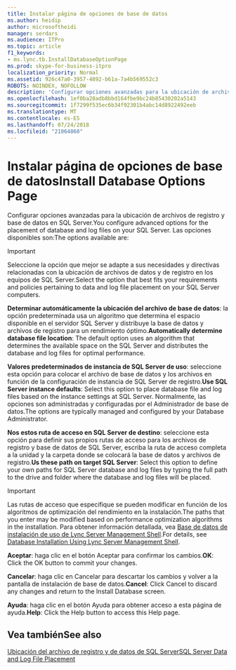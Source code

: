 ```yaml
---
title: Instalar página de opciones de base de datos
ms.author: heidip
author: microsoftheidi
manager: serdars
ms.audience: ITPro
ms.topic: article
f1_keywords:
- ms.lync.tb.InstallDatabaseOptionPage
ms.prod: skype-for-business-itpro
localization_priority: Normal
ms.assetid: 926c47a0-3957-4892-b61a-7a4b569552c3
ROBOTS: NOINDEX, NOFOLLOW
description: 'Configurar opciones avanzadas para la ubicación de archivos de registro y base de datos en SQL Server. Las opciones disponibles son:'
ms.openlocfilehash: 1ef0ba28adb8bbd164fbe9bc24b85430202a5143
ms.sourcegitcommit: 1f7299f535ec6b34f92301b4abc14d8922492eeb
ms.translationtype: MT
ms.contentlocale: es-ES
ms.lasthandoff: 07/24/2018
ms.locfileid: "21064860"
---
```

# <a name="install-database-options-page"></a><span data-ttu-id="8f6aa-104">Instalar página de opciones de base de datos</span><span class="sxs-lookup"><span data-stu-id="8f6aa-104">Install Database Options Page</span></span>
 
<span data-ttu-id="8f6aa-105">Configurar opciones avanzadas para la ubicación de archivos de registro y base de datos en SQL Server.</span><span class="sxs-lookup"><span data-stu-id="8f6aa-105">You configure advanced options for the placement of database and log files on your SQL Server.</span></span> <span data-ttu-id="8f6aa-106">Las opciones disponibles son:</span><span class="sxs-lookup"><span data-stu-id="8f6aa-106">The options available are:</span></span>
  
> [!IMPORTANT]
> <span data-ttu-id="8f6aa-107">Seleccione la opción que mejor se adapte a sus necesidades y directivas relacionadas con la ubicación de archivos de datos y de registro en los equipos de SQL Server.</span><span class="sxs-lookup"><span data-stu-id="8f6aa-107">Select the option that best fits your requirements and policies pertaining to data and log file placement on your SQL Server computers.</span></span> 
  
 <span data-ttu-id="8f6aa-108">**Determinar automáticamente la ubicación del archivo de base de datos**: la opción predeterminada usa un algoritmo que determina el espacio disponible en el servidor SQL Server y distribuye la base de datos y archivos de registro para un rendimiento óptimo.</span><span class="sxs-lookup"><span data-stu-id="8f6aa-108">**Automatically determine database file location**: The default option uses an algorithm that determines the available space on the SQL Server and distributes the database and log files for optimal performance.</span></span>
  
 <span data-ttu-id="8f6aa-109">**Valores predeterminados de instancia de SQL Server de uso**: seleccione esta opción para colocar el archivo de base de datos y los archivos en función de la configuración de instancia de SQL Server de registro.</span><span class="sxs-lookup"><span data-stu-id="8f6aa-109">**Use SQL Server instance defaults**: Select this option to place database file and log files based on the instance settings at SQL Server.</span></span> <span data-ttu-id="8f6aa-110">Normalmente, las opciones son administradas y configuradas por el Administrador de base de datos.</span><span class="sxs-lookup"><span data-stu-id="8f6aa-110">The options are typically managed and configured by your Database Administrator.</span></span>
  
 <span data-ttu-id="8f6aa-111">**Nos estos ruta de acceso en SQL Server de destino**: seleccione esta opción para definir sus propios rutas de acceso para los archivos de registro y base de datos de SQL Server, escriba la ruta de acceso completa a la unidad y la carpeta donde se colocará la base de datos y archivos de registro.</span><span class="sxs-lookup"><span data-stu-id="8f6aa-111">**Us these path on target SQL Server**: Select this option to define your own paths for SQL Server database and log files by typing the full path to the drive and folder where the database and log files will be placed.</span></span>
  
> [!IMPORTANT]
> <span data-ttu-id="8f6aa-112">Las rutas de acceso que especifique se pueden modificar en función de los algoritmos de optimización del rendimiento en la instalación.</span><span class="sxs-lookup"><span data-stu-id="8f6aa-112">The paths that you enter may be modified based on performance optimization algorithms in the installation.</span></span> <span data-ttu-id="8f6aa-113">Para obtener información detallada, vea [Base de datos de instalación de uso de Lync Server Management Shell](http://technet.microsoft.com/library/c90a6449-4dd5-4b18-b21c-ea2c2a64dc3c.aspx).</span><span class="sxs-lookup"><span data-stu-id="8f6aa-113">For details, see [Database Installation Using Lync Server Management Shell](http://technet.microsoft.com/library/c90a6449-4dd5-4b18-b21c-ea2c2a64dc3c.aspx).</span></span> 
  
 <span data-ttu-id="8f6aa-114">**Aceptar**: haga clic en el botón Aceptar para confirmar los cambios.</span><span class="sxs-lookup"><span data-stu-id="8f6aa-114">**OK**: Click the OK button to commit your changes.</span></span>
  
 <span data-ttu-id="8f6aa-115">**Cancelar**: haga clic en Cancelar para descartar los cambios y volver a la pantalla de instalación de base de datos.</span><span class="sxs-lookup"><span data-stu-id="8f6aa-115">**Cancel**: Click Cancel to discard any changes and return to the Install Database screen.</span></span>
  
 <span data-ttu-id="8f6aa-116">**Ayuda**: haga clic en el botón Ayuda para obtener acceso a esta página de ayuda.</span><span class="sxs-lookup"><span data-stu-id="8f6aa-116">**Help**: Click the Help button to access this Help page.</span></span>
  
## <a name="see-also"></a><span data-ttu-id="8f6aa-117">Vea también</span><span class="sxs-lookup"><span data-stu-id="8f6aa-117">See also</span></span>

[<span data-ttu-id="8f6aa-118">Ubicación del archivo de registro y de datos de SQL Server</span><span class="sxs-lookup"><span data-stu-id="8f6aa-118">SQL Server Data and Log File Placement</span></span>](http://technet.microsoft.com/library/67aa525b-8aa3-474f-827e-8e1d4697f30f.aspx)
